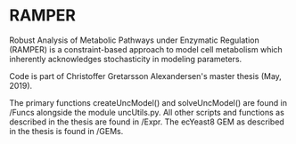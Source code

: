 # RAMPER
Robust Analysis of Metabolic Pathways under Enzymatic Regulation (RAMPER) is a constraint-based approach to model cell metabolism which
inherently acknowledges stochasticity in modeling parameters.

Code is part of Christoffer Gretarsson Alexandersen's master thesis (May, 2019).

The primary functions createUncModel() and solveUncModel() are found in /Funcs alongside the module uncUtils.py.
All other scripts and functions as described in the thesis are found in /Expr.
The ecYeast8 GEM as described in the thesis is found in /GEMs.
